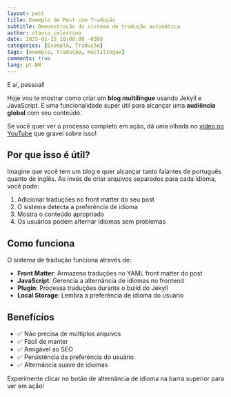 ```yaml
---
layout: post
title: Exemplo de Post com Tradução
subtitle: Demonstração do sistema de tradução automática
author: otavio_celestino
date: 2025-01-15 10:00:00 -0300
categories: [Exemplo, Tradução]
tags: [exemplo, tradução, multilíngue]
comments: true
lang: pt-BR
---
```


E aí, pessoal!

Hoje vou te mostrar como criar um **blog multilíngue** usando Jekyll e JavaScript. É uma funcionalidade super útil para alcançar uma **audiência global** com seu conteúdo.

Se você quer ver o processo completo em ação, dá uma olhada no [vídeo no YouTube](https://youtu.be/example) que gravei sobre isso!

## Por que isso é útil?

Imagine que você tem um blog e quer alcançar tanto falantes de português quanto de inglês. Ao invés de criar arquivos separados para cada idioma, você pode:

1. Adicionar traduções no front matter do seu post
2. O sistema detecta a preferência de idioma
3. Mostra o conteúdo apropriado
4. Os usuários podem alternar idiomas sem problemas

## Como funciona

O sistema de tradução funciona através de:

- **Front Matter**: Armazena traduções no YAML front matter do post
- **JavaScript**: Gerencia a alternância de idiomas no frontend
- **Plugin**: Processa traduções durante o build do Jekyll
- **Local Storage**: Lembra a preferência de idioma do usuário

## Benefícios

- ✅ Não precisa de múltiplos arquivos
- ✅ Fácil de manter
- ✅ Amigável ao SEO
- ✅ Persistência da preferência do usuário
- ✅ Alternância suave de idiomas

Experimente clicar no botão de alternância de idioma na barra superior para ver em ação!
